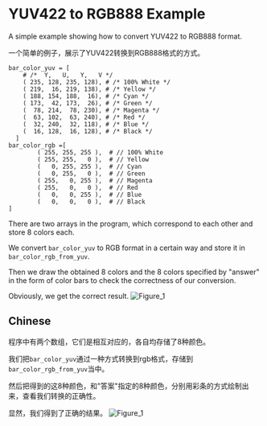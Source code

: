 # YUV422 to RGB888 Example

A simple example showing how to convert YUV422 to RGB888 format.

一个简单的例子，展示了YUV422转换到RGB888格式的方式。
```
bar_color_yuv = [
    # /*  Y,   U,   Y,   V */
    ( 235, 128, 235, 128), # /* 100% White */
    ( 219,  16, 219, 138), # /* Yellow */
    ( 188, 154, 188,  16), # /* Cyan */
    ( 173,  42, 173,  26), # /* Green */
    (  78, 214,  78, 230), # /* Magenta */
    (  63, 102,  63, 240), # /* Red */
    (  32, 240,  32, 118), # /* Blue */
    (  16, 128,  16, 128), # /* Black */
  ]
bar_color_rgb =[
        ( 255, 255, 255 ),  # // 100% White
        ( 255, 255,   0 ),  # // Yellow
        (   0, 255, 255 ),  # // Cyan
        (   0, 255,   0 ),  # // Green
        ( 255,   0, 255 ),  # // Magenta
        ( 255,   0,   0 ),  # // Red
        (   0,   0, 255 ),  # // Blue
        (   0,   0,   0 ),  # // Black
]
```

There are two arrays in the program, which correspond to each other and store 8 colors each.

We convert `bar_color_yuv` to RGB format in a certain way and store it in `bar_color_rgb_from_yuv`.

Then we draw the obtained 8 colors and the 8 colors specified by "answer" in the form of color bars to check the correctness of our conversion.

Obviously, we get the correct result.
![Figure_1](https://github.com/user-attachments/assets/7eb80eaf-59b6-44ca-9538-c914847645c1)

## Chinese

程序中有两个数组，它们是相互对应的，各自均存储了8种颜色。

我们把`bar_color_yuv`通过一种方式转换到rgb格式，存储到`bar_color_rgb_from_yuv`当中。

然后把得到的这8种颜色，和"答案"指定的8种颜色，分别用彩条的方式绘制出来，查看我们转换的正确性。

显然，我们得到了正确的结果。
![Figure_1](https://github.com/user-attachments/assets/7eb80eaf-59b6-44ca-9538-c914847645c1)
